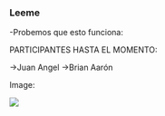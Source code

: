 ### Leeme

-Probemos que esto funciona:

PARTICIPANTES HASTA EL MOMENTO:

->Juan Angel
->Brian Aarón

Image:

![](https://concepto.de/wp-content/uploads/2014/08/programacion-2-e1551291144973.jpg)

